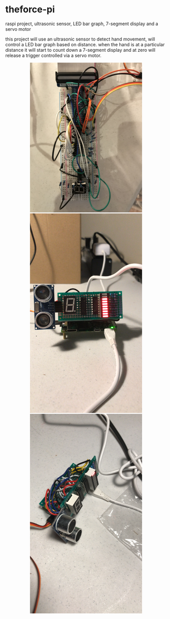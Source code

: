# theforce-pi
raspi project, ultrasonic sensor, LED bar graph, 7-segment display and a servo motor

this project will use an ultrasonic sensor to detect hand movement, will control a LED bar graph based on distance.
when the hand is at a particular distance it will start to count down a 7-segment display and at zero will release
a trigger controlled via a servo motor.

<p align="center">
  <img src="breadboard.jpg" width="350" title="breadboard">
  <img src="1.JPG" width="350" title="1">
  <img src="2.JPG" width="350" title="2">
</p>
